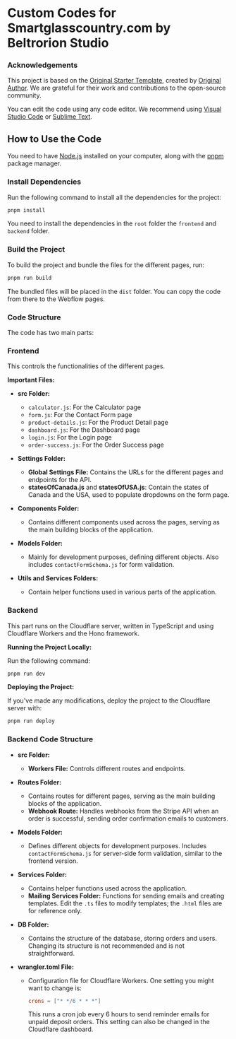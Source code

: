 # Custom Codes for Smartglasscountry.com by Beltrorion Studio

### Acknowledgements

This project is based on the [Original Starter Template](https://github.com/finsweet/developer-starter), created by [Original Author](https://github.com/finsweet). We are grateful for their work and contributions to the open-source community.

You can edit the code using any code editor. We recommend using [Visual Studio Code](https://code.visualstudio.com/) or [Sublime Text](https://www.sublimetext.com/).

## How to Use the Code

You need to have [Node.js](https://nodejs.org/en/) installed on your computer, along with the [pnpm](https://pnpm.io/) package manager.

### Install Dependencies

Run the following command to install all the dependencies for the project:

```bash
pnpm install
```
You need to install the dependencies in the `root` folder the `frontend` and `backend` folder.
### Build the Project

To build the project and bundle the files for the different pages, run:

```bash
pnpm run build
```

The bundled files will be placed in the `dist` folder. You can copy the code from there to the Webflow pages.

### Code Structure

The code has two main parts:

### Frontend

This controls the functionalities of the different pages.

**Important Files:**

- **src Folder:**
  - `calculator.js`: For the Calculator page
  - `form.js`: For the Contact Form page
  - `product-details.js`: For the Product Detail page
  - `dashboard.js`: For the Dashboard page
  - `login.js`: For the Login page
  - `order-success.js`: For the Order Success page

- **Settings Folder:**
  - **Global Settings File:** Contains the URLs for the different pages and endpoints for the API.
  - **statesOfCanada.js** and **statesOfUSA.js**: Contain the states of Canada and the USA, used to populate dropdowns on the form page.

- **Components Folder:**
  - Contains different components used across the pages, serving as the main building blocks of the application.

- **Models Folder:**
  - Mainly for development purposes, defining different objects. Also includes `contactFormSchema.js` for form validation.

- **Utils and Services Folders:**
  - Contain helper functions used in various parts of the application.

### Backend

This part runs on the Cloudflare server, written in TypeScript and using Cloudflare Workers and the Hono framework.

**Running the Project Locally:**

Run the following command:

```bash
pnpm run dev
```

**Deploying the Project:**

If you've made any modifications, deploy the project to the Cloudflare server with:

```bash
pnpm run deploy
```

### Backend Code Structure

- **src Folder:**
  - **Workers File:** Controls different routes and endpoints.

- **Routes Folder:**
  - Contains routes for different pages, serving as the main building blocks of the application.
  - **Webhook Route:** Handles webhooks from the Stripe API when an order is successful, sending order confirmation emails to customers.

- **Models Folder:**
  - Defines different objects for development purposes. Includes `contactFormSchema.js` for server-side form validation, similar to the frontend version.

- **Services Folder:**
  - Contains helper functions used across the application.
  - **Mailing Services Folder:** Functions for sending emails and creating templates. Edit the `.ts` files to modify templates; the `.html` files are for reference only.

- **DB Folder:**
  - Contains the structure of the database, storing orders and users. Changing its structure is not recommended and is not straightforward.

- **wrangler.toml File:**
  - Configuration file for Cloudflare Workers. One setting you might want to change is:

    ```toml
    crons = ["* */6 * * *"]
    ```

    This runs a cron job every 6 hours to send reminder emails for unpaid deposit orders. This setting can also be changed in the Cloudflare dashboard.